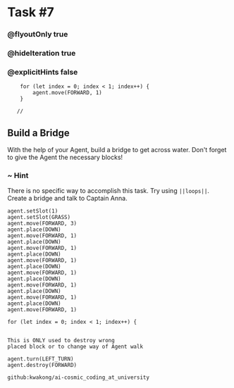# Task #7
### @flyoutOnly true
### @hideIteration true
### @explicitHints false

``` ghost
    for (let index = 0; index < 1; index++) {
        agent.move(FORWARD, 1)
    }
```
```template
   //     
```

## Build a Bridge

With the help of your Agent, build a bridge to get across water. Don't forget to give the Agent the necessary blocks!

### ~ Hint 

There is no specific way to accomplish this task. Try using ``||loops||``.
Create a bridge and talk to Captain Anna.


``` blocks
agent.setSlot(1)
agent.setSlot(GRASS)
agent.move(FORWARD, 3)
agent.place(DOWN)
agent.move(FORWARD, 1)
agent.place(DOWN)
agent.move(FORWARD, 1)
agent.place(DOWN)
agent.move(FORWARD, 1)
agent.place(DOWN)
agent.move(FORWARD, 1)
agent.place(DOWN)
agent.move(FORWARD, 1)
agent.place(DOWN)
agent.move(FORWARD, 1)
agent.place(DOWN)
agent.move(FORWARD, 1)
```
``` blocks
for (let index = 0; index < 1; index++) {
```
```
```
```typescript-valid
This is ONLY used to destroy wrong
placed block or to change way of Agent walk
```
``` blocks
agent.turn(LEFT_TURN)
agent.destroy(FORWARD)
```
```package
github:kwakong/ai-cosmic_coding_at_university
```
